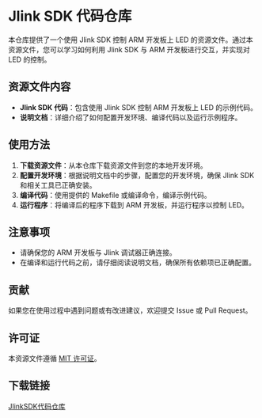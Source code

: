 # Jlink SDK 代码仓库

本仓库提供了一个使用 Jlink SDK 控制 ARM 开发板上 LED 的资源文件。通过本资源文件，您可以学习如何利用 Jlink SDK 与 ARM 开发板进行交互，并实现对 LED 的控制。

## 资源文件内容

- **Jlink SDK 代码**：包含使用 Jlink SDK 控制 ARM 开发板上 LED 的示例代码。
- **说明文档**：详细介绍了如何配置开发环境、编译代码以及运行示例程序。

## 使用方法

1. **下载资源文件**：从本仓库下载资源文件到您的本地开发环境。
2. **配置开发环境**：根据说明文档中的步骤，配置您的开发环境，确保 Jlink SDK 和相关工具已正确安装。
3. **编译代码**：使用提供的 Makefile 或编译命令，编译示例代码。
4. **运行程序**：将编译后的程序下载到 ARM 开发板，并运行程序以控制 LED。

## 注意事项

- 请确保您的 ARM 开发板与 Jlink 调试器正确连接。
- 在编译和运行代码之前，请仔细阅读说明文档，确保所有依赖项已正确配置。

## 贡献

如果您在使用过程中遇到问题或有改进建议，欢迎提交 Issue 或 Pull Request。

## 许可证

本资源文件遵循 [MIT 许可证](LICENSE)。

## 下载链接

[JlinkSDK代码仓库](https://pan.quark.cn/s/e8dd7b833edc)